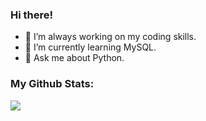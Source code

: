 ### Hi there! 

- 🔭 I’m always working on my coding skills.
- 🌱 I’m currently learning MySQL.
- 💬 Ask me about Python.

### My Github Stats:
<p><img src="https://github-readme-stats.vercel.app/api?username=PouyaMT&&show_icons=true&title_color=21C074&icon_color=21C074&text_color=DAF7DD&bg_color=151515"></p>
